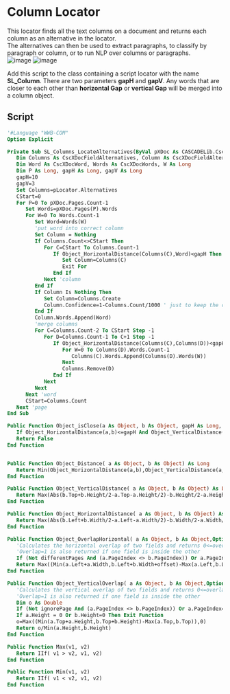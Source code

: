 # Column Locator
This locator finds all the text columns on a document and returns each column as an alternative in the locator.  
The alternatives can then be used to extract paragraphs, to classify by paragraph or column, or to run NLP over columns or paragraphs.  
![image](https://user-images.githubusercontent.com/47416964/104158346-7037ed00-53ed-11eb-80ee-746cc475bd8a.png)
![image](https://user-images.githubusercontent.com/47416964/104158379-8a71cb00-53ed-11eb-8748-5a72e7b6e94a.png)

Add this script to the class containing a script locator with the name **SL_Column**.
There are two parameters **gapH** and **gapV**. Any words that are closer to each other than **horizontal Gap** or **vertical Gap** will be merged into a column object.
## Script
```vb
'#Language "WWB-COM"
Option Explicit

Private Sub SL_Columns_LocateAlternatives(ByVal pXDoc As CASCADELib.CscXDocument, ByVal pLocator As CASCADELib.CscXDocField)
   Dim Columns As CscXDocFieldAlternatives, Column As CscXDocFieldAlternative, C As Long, CStart As Long, CEnd As Long, D As Long
   Dim Word As CscXDocWord, Words As CscXDocWords, W As Long
   Dim P As Long, gapH As Long, gapV As Long
   gapH=10
   gapV=3
   Set Columns=pLocator.Alternatives
   CStart=0
   For P=0 To pXDoc.Pages.Count-1
      Set Words=pXDoc.Pages(P).Words
      For W=0 To Words.Count-1
         Set Word=Words(W)
         'put word into correct column
         Set Column = Nothing
         If Columns.Count<>CStart Then
            For C=CStart To Columns.Count-1
               If Object_HorizontalDistance(Columns(C),Word)<gapH Then
                  Set Column=Columns(C)
                  Exit For
               End If
            Next 'column
         End If
         If Column Is Nothing Then
            Set Column=Columns.Create
            Column.Confidence=1-Columns.Count/1000 ' just to keep the columns in order of creation
         End If
         Column.Words.Append(Word)
         'merge columns
         For C=Columns.Count-2 To CStart Step -1
            For D=Columns.Count-1 To C+1 Step -1
               If Object_HorizontalDistance(Columns(C),Columns(D))<gapH Then
                  For W=0 To Columns(D).Words.Count-1
                     Columns(C).Words.Append(Columns(D).Words(W))
                  Next
                  Columns.Remove(D)
               End If
            Next
         Next
      Next 'word
      CStart=Columns.Count
   Next 'page
End Sub

Public Function Object_isClose(a As Object, b As Object, gapH As Long, gapV As Long) As Boolean
   If Object_HorizontalDistance(a,b)<=gapH And Object_VerticalDistance(a,b)<gapV Then Return True
   Return False
End Function


Public Function Object_Distance( a As Object, b As Object) As Long
   Return Min(Object_HorizontalDistance(a,b),Object_VerticalDistance(a,b))
End Function

Public Function Object_VerticalDistance( a As Object, b As Object) As Long
   Return Max(Abs(b.Top+b.Height/2-a.Top-a.Height/2)-b.Height/2-a.Height/2,0)
End Function

Public Function Object_HorizontalDistance( a As Object, b As Object) As Long
   Return Max(Abs(b.Left+b.Width/2-a.Left-a.Width/2)-b.Width/2-a.Width/2,0)
End Function

Public Function Object_OverlapHorizontal( a As Object, b As Object,Optional offset As Long=0,Optional differentPages As Boolean=False) As Double
   'Calculates the horizontal overlap of two fields and returns 0<=overlap<=1
   'Overlap=1 is also returned if one field is inside the other
   If (Not differentPages And (a.PageIndex <> b.PageIndex)) Or a.PageIndex=-1 Or a.Width = 0 Or b.Width=0 Then Return 0
   Return Max((Min(a.Left+a.Width,b.Left+b.Width+offset)-Max(a.Left,b.Left+offset)),0)/Min(a.Width,b.Width)
End Function

Public Function Object_VerticalOverlap( a As Object, b As Object,Optional ignorePage As Boolean=False) As Double
   'Calculates the vertical overlap of two fields and returns 0<=overlap<=1
   'Overlap=1 is also returned if one field is inside the other
   Dim o As Double
   If (Not ignorePage And (a.PageIndex <> b.PageIndex)) Or a.PageIndex=-1 Then Exit Function
   If a.Height = 0 Or b.Height=0 Then Exit Function
   o=Max((Min(a.Top+a.Height,b.Top+b.Height)-Max(a.Top,b.Top)),0)
   Return o/Min(a.Height,b.Height)
End Function

Public Function Max(v1, v2)
   Return IIf( v1 > v2, v1, v2)
End Function

Public Function Min(v1, v2)
   Return IIf( v1 < v2, v1, v2)
End Function
```
